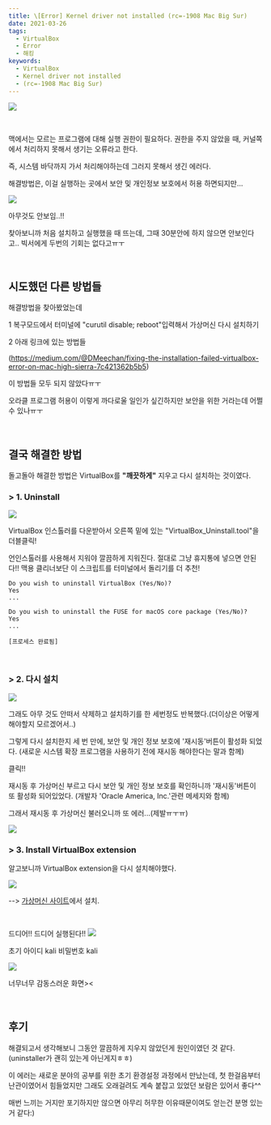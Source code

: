 ```yaml
---
title: \[Error] Kernel driver not installed (rc=-1908 Mac Big Sur)
date: 2021-03-26
tags:
  - VirtualBox
  - Error
  - 해킹
keywords:
  - VirtualBox
  - Kernel driver not installed
  - (rc=-1908 Mac Big Sur)
---
```


![](KernelDriverError.png)

<br/>

맥에서는 모르는 프로그램에 대해 실행 권한이 필요하다.
권한을 주지 않았을 때, 커널쪽에서 처리하지 못해서 생기는 오류라고 한다.

즉, 시스템 바닥까지 가서 처리해야하는데 그러지 못해서 생긴 에러다.

해결방법은, 이걸 실행하는 곳에서 보안 및 개인정보 보호에서 허용 하면되지만...

![](nothingShow.png)

아무것도 안보임..!!

찾아보니까 처음 설치하고 실행했을 때 뜨는데, 그때 30분안에 하지 않으면 안보인다고..
빅서에게 두번의 기회는 없다고ㅠㅜ

<br/>

## 시도했던 다른 방법들

해결방법을 찾아봤었는데

1 복구모드에서 터미널에 "curutil disable; reboot"입력해서 가상머신 다시 설치하기

2 아래 링크에 있는 방법들

(https://medium.com/@DMeechan/fixing-the-installation-failed-virtualbox-error-on-mac-high-sierra-7c421362b5b5)

이 방법들 모두 되지 않았다ㅠㅜ

오라클 프로그램 허용이 이렇게 까다로울 일인가 싶긴하지만 보안을 위한 거라는데 어쩔 수 있나ㅠㅜ

<br/>

## 결국 해결한 방법

돌고돌아 해결한 방법은 VirtualBox를 **"깨끗하게"** 지우고 다시 설치하는 것이였다.

### > 1. Uninstall

![](virtualBoxInstaller.png)

VirtualBox 인스톨러를 다운받아서 오른쪽 밑에 있는 "VirtualBox_Uninstall.tool"을 더블클릭!

언인스톨러를 사용해서 지워야 깔끔하게 지워진다. 절대로 그냥 휴지통에 넣으면 안된다!! 맥용 클리너보단 이 스크립트를 터미널에서 돌리기를 더 추천!

```
Do you wish to uninstall VirtualBox (Yes/No)?
Yes
...

Do you wish to uninstall the FUSE for macOS core package (Yes/No)?
Yes
...

[프로세스 완료됨]
```

<br/>

### > 2. 다시 설치

![](reinstall.png)

그래도 아무 것도 안떠서 삭제하고 설치하기를 한 세번정도 반복했다.(더이상은 어떻게 해야할지 모르겠어서..)

그렇게 다시 설치한지 세 번 만에, 보안 및 개인 정보 보호에 '재시동'버튼이 활성화 되었다. (새로운 시스템 확장 프로그램을 사용하기 전에 재시동 해야한다는 말과 함께)

클릭!!

재시동 후 가상머신 부르고 다시 보안 및 개인 정보 보호를 확인하니까 '재시동'버튼이 또 활성화 되어있었다. (개발자 'Oracle America, Inc.'관련 메세지와 함께)

그래서 재시동 후 가상머신 불러오니까 또 에러...(제발ㅠㅜㅠ)

![](error2.png)

### > 3. Install VirtualBox extension

알고보니까 VirtualBox extension을 다시 설치해야했다.

![](extensionInstall.png)

--> [가상머신 사이트](https://www.virtualbox.org/wiki/Downloads)에서 설치.

<br/>

드디어!! 드디어 실행된다!!
![](success.png)

초기 아이디 kali 비밀번호 kali

![](success2.png)

너무너무 감동스러운 화면><

<br/>

## 후기

해결되고서 생각해보니 그동안 깔끔하게 지우지 않았던게 원인이였던 것 같다. (uninstaller가 괜히 있는게 아닌게지ㅎㅎ)

이 에러는 새로운 분야의 공부를 위한 초기 환경설정 과정에서 만났는데, 첫 한걸음부터 난관이였어서 힘들었지만 그래도 오래걸려도 계속 붙잡고 있었던 보람은 있어서 좋다^^

매번 느끼는 거지만 포기하지만 않으면 아무리 허무한 이유때문이여도 얻는건 분명 있는거 같다:)
